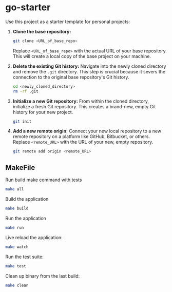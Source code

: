 # go-starter
Use this project as a starter template for personal projects:

1. **Clone the base repository:**
    ```bash
    git clone <URL_of_base_repo>
    ```
    Replace `<URL_of_base_repo>` with the actual URL of your base repository. This will create a local copy of the base project on your machine.

2.  **Delete the existing Git history:**
    Navigate into the newly cloned directory and remove the `.git` directory. This step is crucial because it severs the connection to the original base repository's Git history.
    ```bash
    cd <newly_cloned_directory>
    rm -rf .git
    ```

3.  **Initialize a new Git repository:**
    From within the cloned directory, initialize a fresh Git repository. This creates a brand-new, empty Git history for your new project.
    ```bash
    git init
    ```

4.  **Add a new remote origin:**
    Connect your new local repository to a new remote repository on a platform like GitHub, Bitbucket, or others. Replace `<remote_URL>` with the URL of your new, empty repository.
    ```bash
    git remote add origin <remote_URL>
    ```

## MakeFile

Run build make command with tests
```bash
make all
```

Build the application
```bash
make build
```

Run the application
```bash
make run
```

Live reload the application:
```bash
make watch
```

Run the test suite:
```bash
make test
```

Clean up binary from the last build:
```bash
make clean
```
